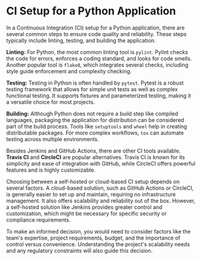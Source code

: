 # CI Setup for a Python Application

In a Continuous Integration (CI) setup for a Python application, there are several common steps to ensure code quality and reliability. These steps typically include linting, testing, and building the application.

**Linting:** For Python, the most common linting tool is `pylint`. Pylint checks the code for errors, enforces a coding standard, and looks for code smells. Another popular tool is `flake8`, which integrates several checks, including style guide enforcement and complexity checking.

**Testing:** Testing in Python is often handled by `pytest`. Pytest is a robust testing framework that allows for simple unit tests as well as complex functional testing. It supports fixtures and parameterized testing, making it a versatile choice for most projects.

**Building:** Although Python does not require a build step like compiled languages, packaging the application for distribution can be considered part of the build process. Tools like `setuptools` and `wheel` help in creating distributable packages. For more complex workflows, `tox` can automate testing across multiple environments.

Besides Jenkins and GitHub Actions, there are other CI tools available. **Travis CI** and **CircleCI** are popular alternatives. Travis CI is known for its simplicity and ease of integration with GitHub, while CircleCI offers powerful features and is highly customizable.

Choosing between a self-hosted or cloud-based CI setup depends on several factors. A cloud-based solution, such as GitHub Actions or CircleCI, is generally easier to set up and maintain, requiring no infrastructure management. It also offers scalability and reliability out of the box. However, a self-hosted solution like Jenkins provides greater control and customization, which might be necessary for specific security or compliance requirements.

To make an informed decision, you would need to consider factors like the team's expertise, project requirements, budget, and the importance of control versus convenience. Understanding the project's scalability needs and any regulatory constraints will also guide this decision.

